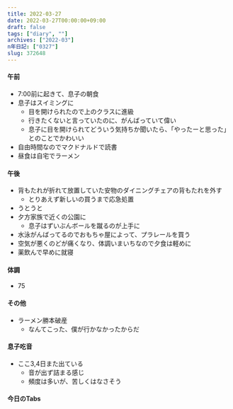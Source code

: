 ```yaml
---
title: 2022-03-27
date: 2022-03-27T00:00:00+09:00
draft: false
tags: ["diary", ""]
archives: ["2022-03"]
n年日記: ["0327"]
slug: 372648
---
```

#### 午前
- 7:00前に起きて、息子の朝食
- 息子はスイミングに
  - 目を開けられたので上のクラスに進級
  - 行きたくないと言っていたのに、がんばっていて偉い
  - 息子に目を開けられてどういう気持ちか聞いたら、「やったーと思った」とのことでかわいい
- 自由時間なのでマクドナルドで読書
- 昼食は自宅でラーメン
#### 午後
- 背もたれが折れて放置していた安物のダイニングチェアの背もたれを外す
  - とりあえず新しいの買うまで応急処置
- うとうと
- 夕方家族で近くの公園に
  - 息子はずいぶんボールを蹴るのが上手に
- 水泳がんばってるのでおもちゃ屋によって、プラレールを買う
- 空気が悪くのどが痛くなり、体調いまいちなので夕食は軽めに
- 薬飲んで早めに就寝
#### 体調
- 75
#### その他
- ラーメン勝本破産
  - なんてこった、僕が行かなかったからだ
#### 息子吃音
- ここ3,4日また出ている
  - 音が出ず詰まる感じ
  - 頻度は多いが、苦しくはなさそう
#### 今日のTabs